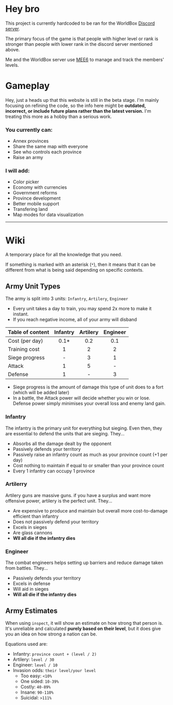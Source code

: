 # Hey bro
This project is currently hardcoded to be ran for the WorldBox [Discord server](https://discord.gg/worldbox). 

The primary focus of the game is that people with higher level or rank is stronger than people with lower rank in the discord server mentioned above.

Me and the WorldBox server use [MEE6](https://mee6.xyz/en/) to manage and track the members' levels.

# Gameplay
Hey, just a heads up that this website is still in the beta stage. I'm mainly focusing on refining the code, so the info here might be **outdated, incorrect, or include future plans rather than the latest version.** I'm treating this more as a hobby than a serious work.

### You currently can:
- Annex provinces
- Share the same map with everyone
- See who controls each province
- Raise an army

### I will add:
- Color picker
- Economy with currencies
- Government reforms
- Province development
- Better mobile support
- Transfering land
- Map modes for data visualization

--------------------------
# Wiki
A temporary place for all the knowledge that you need.

If something is marked with an asterisk (`*`), then it means that it can be different from what is being said depending on specific contexts.

## Army Unit Types
The army is split into 3 units: `Infantry`, `Artilery`, `Engineer`

- Every unit takes a day to train, you may spend 2x more to make it instant.
- If you reach negative income, all of your army will disband

| Table of content | Infantry | Artilery | Engineer |
| - | :-: | :-: | :-: | 
| Cost (per day) | 0.1* | 0.2 | 0.1
| Training cost  | 1    | 2 | 2
| Siege progress | -    | 3 | 1
| Attack         | 1    | 5 | -
| Defense        | 1    | - | 3

- Siege progress is the amount of damage this type of unit does to a fort (which will be added later)
- In a battle, the Attack power will decide whether you win or lose. Defense power simply minimises your overall loss and enemy land gain.

### Infantry
The infantry is the primary unit for everything but sieging. Even then, they are essential to defend the units that are sieging. They...
- Absorbs all the damage dealt by the opponent
- Passively defends your territory
- Passively raise an infantry count as much as your province count (+1 per day)
- Cost nothing to maintain if equal to or smaller than your province count
- Every 1 infantry can occupy 1 province

### Artilerry
Artilery guns are massive guns. if you have a surplus and want more offensive power, artilery is the perfect unit. They...
- Are expensive to produce and maintain but overall more cost-to-damage efficient than infantry
- Does not passively defend your territory
- Excels in sieges
- Are glass cannons
- **Wll all die if the infantry dies**

### Engineer
The combat engineers helps setting up barriers and reduce damage taken from battles. They...
- Passively defends your territory
- Excels in defense
- Will aid in sieges
- **Will all die if the infantry dies**

## Army Estimates
When using `inspect`, it will show an estimate on how strong that person is. 
It's unreliable and calculated **purely based on their level**, but it does give you an idea on how strong a nation can be.

Equations used are:
- Infantry: `province count + (level / 2)`
- Artilery: `level / 30`
- Engineer: `level / 10`
- Invasion odds: `their level/your level`
  - Too easy: `<10%`
  - One sided: `10-39%`
  - Costly: `40-89%`
  - Insane: `90-110%`
  - Suicidal: `>111%`